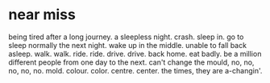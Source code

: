# near miss

being tired after a long journey. a sleepless night. crash. sleep in. go to sleep normally the next night. wake up in the middle. unable to fall back asleep. walk. walk. ride. ride. drive. drive. back home. eat badly. be a million different people from one day to the next. can't change the mould, no, no, no, no, no. mold. colour. color. centre. center. the times, they are a-changin'.
